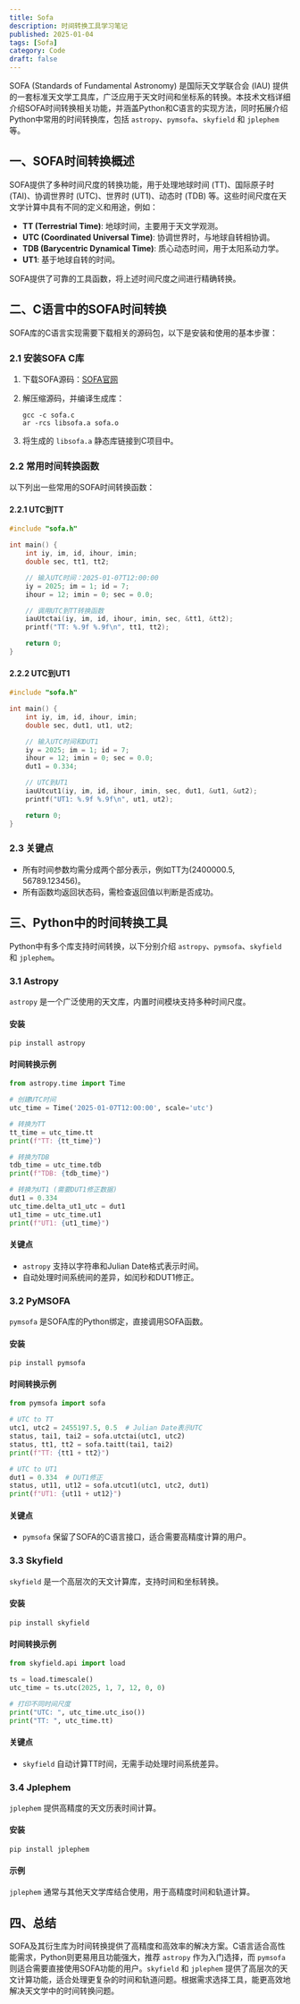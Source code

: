 ```yaml
---
title: Sofa 
description: 时间转换工具学习笔记
published: 2025-01-04
tags: [Sofa]
category: Code
draft: false
---
```


SOFA (Standards of Fundamental Astronomy) 是国际天文学联合会 (IAU) 提供的一套标准天文学工具库，广泛应用于天文时间和坐标系的转换。本技术文档详细介绍SOFA时间转换相关功能，并涵盖Python和C语言的实现方法，同时拓展介绍Python中常用的时间转换库，包括 `astropy`、`pymsofa`、`skyfield` 和 `jplephem` 等。

## 一、SOFA时间转换概述

SOFA提供了多种时间尺度的转换功能，用于处理地球时间 (TT)、国际原子时 (TAI)、协调世界时 (UTC)、世界时 (UT1)、动态时 (TDB) 等。这些时间尺度在天文学计算中具有不同的定义和用途，例如：

- **TT (Terrestrial Time)**: 地球时间，主要用于天文学观测。
- **UTC (Coordinated Universal Time)**: 协调世界时，与地球自转相协调。
- **TDB (Barycentric Dynamical Time)**: 质心动态时间，用于太阳系动力学。
- **UT1**: 基于地球自转的时间。

SOFA提供了可靠的工具函数，将上述时间尺度之间进行精确转换。

## 二、C语言中的SOFA时间转换

SOFA库的C语言实现需要下载相关的源码包，以下是安装和使用的基本步骤：

### 2.1 安装SOFA C库

1. 下载SOFA源码：[SOFA官网](https://www.iausofa.org/)

2. 解压缩源码，并编译生成库：

   ```shell
   gcc -c sofa.c
   ar -rcs libsofa.a sofa.o
   ```

3. 将生成的 `libsofa.a` 静态库链接到C项目中。

### 2.2 常用时间转换函数

以下列出一些常用的SOFA时间转换函数：

#### 2.2.1 UTC到TT

```c
#include "sofa.h"

int main() {
    int iy, im, id, ihour, imin;
    double sec, tt1, tt2;

    // 输入UTC时间：2025-01-07T12:00:00
    iy = 2025; im = 1; id = 7;
    ihour = 12; imin = 0; sec = 0.0;

    // 调用UTC到TT转换函数
    iauUtctai(iy, im, id, ihour, imin, sec, &tt1, &tt2);
    printf("TT: %.9f %.9f\n", tt1, tt2);

    return 0;
}
```

#### 2.2.2 UTC到UT1

```c
#include "sofa.h"

int main() {
    int iy, im, id, ihour, imin;
    double sec, dut1, ut1, ut2;

    // 输入UTC时间和DUT1
    iy = 2025; im = 1; id = 7;
    ihour = 12; imin = 0; sec = 0.0;
    dut1 = 0.334;

    // UTC到UT1
    iauUtcut1(iy, im, id, ihour, imin, sec, dut1, &ut1, &ut2);
    printf("UT1: %.9f %.9f\n", ut1, ut2);

    return 0;
}
```

### 2.3 关键点

- 所有时间参数均需分成两个部分表示，例如TT为(2400000.5, 56789.123456)。
- 所有函数均返回状态码，需检查返回值以判断是否成功。

## 三、Python中的时间转换工具

Python中有多个库支持时间转换，以下分别介绍 `astropy`、`pymsofa`、`skyfield` 和 `jplephem`。

### 3.1 Astropy

`astropy` 是一个广泛使用的天文库，内置时间模块支持多种时间尺度。

#### 安装

```shell
pip install astropy
```

#### 时间转换示例

```python
from astropy.time import Time

# 创建UTC时间
utc_time = Time('2025-01-07T12:00:00', scale='utc')

# 转换为TT
tt_time = utc_time.tt
print(f"TT: {tt_time}")

# 转换为TDB
tdb_time = utc_time.tdb
print(f"TDB: {tdb_time}")

# 转换为UT1 (需要DUT1修正数据)
dut1 = 0.334
utc_time.delta_ut1_utc = dut1
ut1_time = utc_time.ut1
print(f"UT1: {ut1_time}")
```

#### 关键点

- `astropy` 支持以字符串和Julian Date格式表示时间。
- 自动处理时间系统间的差异，如闰秒和DUT1修正。

### 3.2 PyMSOFA

`pymsofa` 是SOFA库的Python绑定，直接调用SOFA函数。

#### 安装

```shell
pip install pymsofa
```

#### 时间转换示例

```python
from pymsofa import sofa

# UTC to TT
utc1, utc2 = 2455197.5, 0.5  # Julian Date表示UTC
status, tai1, tai2 = sofa.utctai(utc1, utc2)
status, tt1, tt2 = sofa.taitt(tai1, tai2)
print(f"TT: {tt1 + tt2}")

# UTC to UT1
dut1 = 0.334  # DUT1修正
status, ut11, ut12 = sofa.utcut1(utc1, utc2, dut1)
print(f"UT1: {ut11 + ut12}")
```

#### 关键点

- `pymsofa` 保留了SOFA的C语言接口，适合需要高精度计算的用户。

### 3.3 Skyfield

`skyfield` 是一个高层次的天文计算库，支持时间和坐标转换。

#### 安装

```shell
pip install skyfield
```

#### 时间转换示例

```python
from skyfield.api import load

ts = load.timescale()
utc_time = ts.utc(2025, 1, 7, 12, 0, 0)

# 打印不同时间尺度
print("UTC: ", utc_time.utc_iso())
print("TT: ", utc_time.tt)
```

#### 关键点

- `skyfield` 自动计算TT时间，无需手动处理时间系统差异。

### 3.4 Jplephem

`jplephem` 提供高精度的天文历表时间计算。

#### 安装

```shell
pip install jplephem
```

#### 示例

`jplephem` 通常与其他天文学库结合使用，用于高精度时间和轨道计算。

## 四、总结

SOFA及其衍生库为时间转换提供了高精度和高效率的解决方案。C语言适合高性能需求，Python则更易用且功能强大，推荐 `astropy` 作为入门选择，而 `pymsofa` 则适合需要直接使用SOFA功能的用户。`skyfield` 和 `jplephem` 提供了高层次的天文计算功能，适合处理更复杂的时间和轨道问题。根据需求选择工具，能更高效地解决天文学中的时间转换问题。
